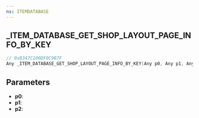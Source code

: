 ```yaml
---
ns: ITEMDATABASE
---
```

## _ITEM_DATABASE_GET_SHOP_LAYOUT_PAGE_INFO_BY_KEY

```c
// 0xB347C100DF0C9B7F
Any _ITEM_DATABASE_GET_SHOP_LAYOUT_PAGE_INFO_BY_KEY(Any p0, Any p1, Any p2);
```

## Parameters
* **p0**:
* **p1**:
* **p2**:

